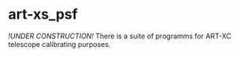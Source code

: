 # art-xs_psf
*!UNDER CONSTRUCTION!* There is a suite of programms for ART-XC telescope calibrating purposes.
